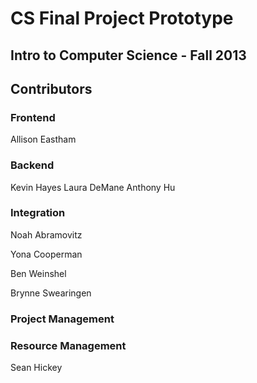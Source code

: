 # CS Final Project Prototype

## Intro to Computer Science - Fall 2013

## Contributors

### Frontend
Allison Eastham

### Backend
Kevin Hayes
Laura DeMane
Anthony Hu

### Integration

Noah Abramovitz

Yona Cooperman

Ben Weinshel

Brynne Swearingen

### Project Management

### Resource Management
Sean Hickey
